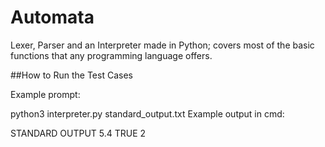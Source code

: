 # Automata

Lexer, Parser and an Interpreter made in Python; covers most of the basic functions that any programming language offers.

##How to Run the Test Cases

Example prompt:

python3 interpreter.py standard_output.txt
Example output in cmd:

STANDARD OUTPUT
5.4 TRUE 2
